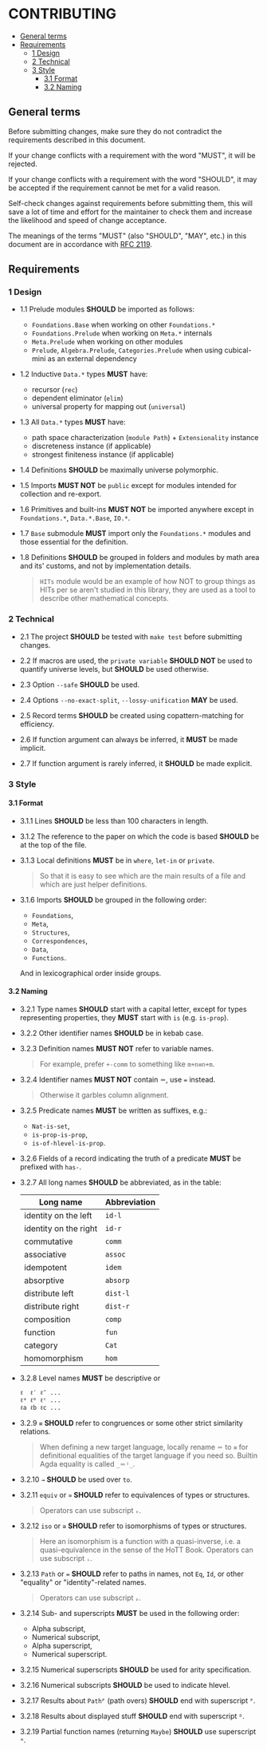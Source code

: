 # CONTRIBUTING

- [General terms](#general-terms)
- [Requirements](#requirements)
  - [1 Design](#1-design)
  - [2 Technical](#2-technical)
  - [3 Style](#3-style)
    - [3.1 Format](#31-format)
    - [3.2 Naming](#32-naming)

## General terms

Before submitting changes, make sure they do not contradict the
requirements described in this document.

If your change conflicts with a requirement with the word "MUST", it
will be rejected.

If your change conflicts with a requirement with the word "SHOULD",
it may be accepted if the requirement cannot be met for a valid reason.

Self-check changes against requirements before submitting them, this
will save a lot of time and effort for the maintainer to check them and
increase the likelihood and speed of change acceptance.

The meanings of the terms "MUST" (also "SHOULD", "MAY", etc.) in this document
are in accordance with [RFC 2119](https://datatracker.ietf.org/doc/html/rfc2119).

## Requirements

### 1 Design

- 1.1 Prelude modules **SHOULD** be imported as follows:

  -  `Foundations.Base` when working on other `Foundations.*`
  -  `Foundations.Prelude` when working on `Meta.*` internals
  -  `Meta.Prelude` when working on other modules
  -  `Prelude`, `Algebra.Prelude`, `Categories.Prelude` when using cubical-mini
     as an external dependency

- 1.2 Inductive `Data.*` types **MUST** have:

  -  recursor (`rec`)
  -  dependent eliminator (`elim`)
  -  universal property for mapping out (`universal`)

- 1.3 All `Data.*` types **MUST** have:

  -  path space characterization (`module Path`) + `Extensionality` instance
  -  discreteness instance (if applicable)
  -  strongest finiteness instance (if applicable)

- 1.4 Definitions **SHOULD** be maximally universe polymorphic.

- 1.5 Imports **MUST NOT** be `public` except for modules intended for
  collection and re-export.

- 1.6 Primitives and built-ins **MUST NOT** be imported anywhere except in
  `Foundations.*`, `Data.*.Base`, `IO.*`.

- 1.7 `Base` submodule **MUST** import only the `Foundations.*` modules and
  those essential for the definition.

- 1.8 Definitions **SHOULD** be grouped in folders and modules by math area
  and its' customs, and not by implementation details.

  > `HITs` module would be an example of how NOT to group things as HITs per se
  > aren't studied in this library, they are used as a tool to describe other
  > mathematical concepts.

### 2 Technical

- 2.1 The project **SHOULD** be tested with `make test` before submitting changes.

- 2.2 If macros are used, the `private variable` **SHOULD NOT** be used to
  quantify universe levels, but **SHOULD** be used otherwise.

- 2.3 Option `--safe` **SHOULD** be used.

- 2.4 Options `--no-exact-split`, `--lossy-unification` **MAY** be used.

- 2.5 Record terms **SHOULD** be created using copattern-matching for efficiency.

- 2.6 If function argument can always be inferred, it **MUST** be made implicit.

- 2.7 If function argument is rarely inferred, it **SHOULD** be made explicit.

### 3 Style

#### 3.1 Format

- 3.1.1 Lines **SHOULD** be less than 100 characters in length.

- 3.1.2 The reference to the paper on which the code is based **SHOULD** be at
  the top of the file.

- 3.1.3 Local definitions **MUST** be in `where`, `let-in` or `private`.

  > So that it is easy to see which are the main results of a file
  > and which are just helper definitions.

- 3.1.6 Imports **SHOULD** be grouped in the following order:

  - `Foundations`,
  - `Meta`,
  - `Structures`,
  - `Correspondences`,
  - `Data`,
  - `Functions`.

  And in lexicographical order inside groups.

#### 3.2 Naming

- 3.2.1 Type names **SHOULD** start with a capital letter, except for types
  representing properties, they **MUST** start with `is` (e.g. `is-prop`).

- 3.2.2 Other identifier names **SHOULD** be in kebab case.

- 3.2.3 Definition names **MUST NOT** refer to variable names.

  > For example, prefer `+-comm` to something like `m+n≡n+m`.

- 3.2.4 Identifier names **MUST NOT** contain `＝`, use `=` instead.

  > Otherwise it garbles column alignment.

- 3.2.5 Predicate names **MUST** be written as suffixes, e.g.:

  - `Nat-is-set`,
  - `is-prop-is-prop`,
  - `is-of-hlevel-is-prop`.

- 3.2.6 Fields of a record indicating the truth of a predicate **MUST** be
  prefixed with `has-`.

- 3.2.7 All long names **SHOULD** be abbreviated, as in the table:

  | Long name             | Abbreviation |
  | ----------------------| ------------ |
  | identity on the left  | `id-l`       |
  | identity on the right | `id-r`       |
  | commutative           | `comm`       |
  | associative           | `assoc`      |
  | idempotent            | `idem`       |
  | absorptive            | `absorp`     |
  | distribute left       | `dist-l`     |
  | distribute right      | `dist-r`     |
  | composition           | `comp`       |
  | function              | `fun`        |
  | category              | `Cat`        |
  | homomorphism          | `hom`        |

- 3.2.8 Level names **MUST** be descriptive or

  ```
  ℓ  ℓ′ ℓ″ ...
  ℓᵃ ℓᵇ ℓᶜ ...
  ℓa ℓb ℓc ...
  ```

- 3.2.9 `≡` **SHOULD** refer to congruences or some other strict similarity
  relations.

  > When defining a new target language, locally rename `＝`
  > to `≡` for definitional equalities of the target language if you
  > need so. Builtin Agda equality is called `_＝ⁱ_`.

- 3.2.10 `→` **SHOULD** be used over `to`.

- 3.2.11 `equiv` or `≃` **SHOULD** refer to equivalences of types or
  structures.

  > Operators can use subscript `ₑ`.

- 3.2.12 `iso` or `≅` **SHOULD** refer to isomorphisms of types or
  structures.

  > Here an isomorphism is a function with a quasi-inverse,
  > i.e. a quasi-equivalence in the sense of the HoTT Book. Operators
  > can use subscript `ᵢ`.

- 3.2.13 `Path` or `=` **SHOULD** refer to paths in names, not `Eq`, `Id`,
  or other "equality" or "identity"-related names.

  > Operators can use subscript `ₚ`.

- 3.2.14 Sub- and superscripts **MUST** be used in the following order:

  - Alpha subscript,
  - Numerical subscript,
  - Alpha superscript,
  - Numerical superscript.

- 3.2.15 Numerical superscripts **SHOULD** be used for arity specification.

- 3.2.16 Numerical subscripts **SHOULD** be used to indicate hlevel.

- 3.2.17 Results about `Pathᴾ` (path overs) **SHOULD** end with
  superscript `ᴾ`.

- 3.2.18 Results about displayed stuff **SHOULD** end with superscript `ᴰ`.

- 3.2.19 Partial function names (returning `Maybe`) **SHOULD** use superscript `ᵐ`.
